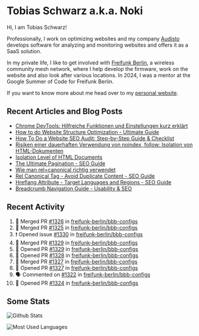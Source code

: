 # Tobias Schwarz a.k.a. Noki

Hi, I am Tobias Schwarz!

Professionally, I work on optimizing websites and my company [Audisto](https://audisto.com/) develops software for analyzing and monitoring websites and offers it as a SaaS solution.

In my private life, I like to get involved with [Freifunk Berlin](https://berlin.freifunk.net/en/), a wireless community mesh network, where I help develop the firmware, work on the website and also look after various locations. In 2024, I was a mentor at the Google Summer of Code for Freifunk Berlin.

If you want to know more about me head over to my [personal website](https://www.tobias-schwarz.com/).

## Recent Articles and Blog Posts

* [Chrome DevTools: Hilfreiche Funktionen und Einstellungen kurz erklärt](https://www.afs-akademie.org/magazin/chrome-devtools/)
* [How to do Website Structure Optimization - Ultimate Guide](https://audisto.com/guides/structure-optimization/)
* [How To Do a Website SEO Audit: Step-by-Step Guide & Checklist](https://audisto.com/guides/website-audit/)
* [Risiken einer dauerhaften Verwendung von noindex, follow: Isolation von HTML-Dokumenten](https://www.websiteboosting.com/magazin/55/risiken-einer-dauerhaften-verwendung-von-noindex-follow-isolation-von-html-dokumenten.html)
* [Isolation Level of HTML Documents](https://audisto.com/help/crawler/features/isolation/)
* [The Ultimate Pagination - SEO Guide](https://audisto.com/guides/pagination/)
* [Wie man rel=canonical richtig verwendet](https://www.websiteboosting.com/magazin/35/wie-man-relcanonical-richtig-einsetzt.html)
* [Rel Canonical Tag - Avoid Duplicate Content - SEO Guide](https://audisto.com/guides/canonical/)
* [Hreflang Attribute - Target Languages and Regions - SEO Guide](https://audisto.com/guides/hreflang/)
* [Breadcrumb Navigation Guide - Usability & SEO](https://audisto.com/guides/breadcrumb/)

## Recent Activity

<!--START_SECTION:activity-->
1. 🎉 Merged PR [#1326](https://github.com/freifunk-berlin/bbb-configs/pull/1326) in [freifunk-berlin/bbb-configs](https://github.com/freifunk-berlin/bbb-configs)
2. 🎉 Merged PR [#1325](https://github.com/freifunk-berlin/bbb-configs/pull/1325) in [freifunk-berlin/bbb-configs](https://github.com/freifunk-berlin/bbb-configs)
3. ❗ Opened issue [#1330](https://github.com/freifunk-berlin/bbb-configs/issues/1330) in [freifunk-berlin/bbb-configs](https://github.com/freifunk-berlin/bbb-configs)
4. 🎉 Merged PR [#1329](https://github.com/freifunk-berlin/bbb-configs/pull/1329) in [freifunk-berlin/bbb-configs](https://github.com/freifunk-berlin/bbb-configs)
5. 💪 Opened PR [#1329](https://github.com/freifunk-berlin/bbb-configs/pull/1329) in [freifunk-berlin/bbb-configs](https://github.com/freifunk-berlin/bbb-configs)
6. 💪 Opened PR [#1328](https://github.com/freifunk-berlin/bbb-configs/pull/1328) in [freifunk-berlin/bbb-configs](https://github.com/freifunk-berlin/bbb-configs)
7. 🎉 Merged PR [#1327](https://github.com/freifunk-berlin/bbb-configs/pull/1327) in [freifunk-berlin/bbb-configs](https://github.com/freifunk-berlin/bbb-configs)
8. 💪 Opened PR [#1327](https://github.com/freifunk-berlin/bbb-configs/pull/1327) in [freifunk-berlin/bbb-configs](https://github.com/freifunk-berlin/bbb-configs)
9. 🗣 Commented on [#1322](https://github.com/freifunk-berlin/bbb-configs/pull/1322#issuecomment-3182457467) in [freifunk-berlin/bbb-configs](https://github.com/freifunk-berlin/bbb-configs)
10. 💪 Opened PR [#1324](https://github.com/freifunk-berlin/bbb-configs/pull/1324) in [freifunk-berlin/bbb-configs](https://github.com/freifunk-berlin/bbb-configs)
<!--END_SECTION:activity-->

## Some Stats

![Github Stats](https://github-readme-stats.vercel.app/api?username=noki&rank_icon=github&theme=transparent&card_width=450)

![Most Used Languages](https://github-readme-stats.vercel.app/api/top-langs?username=noki&layout=compact&langs_count=8&theme=transparent&card_width=450)
